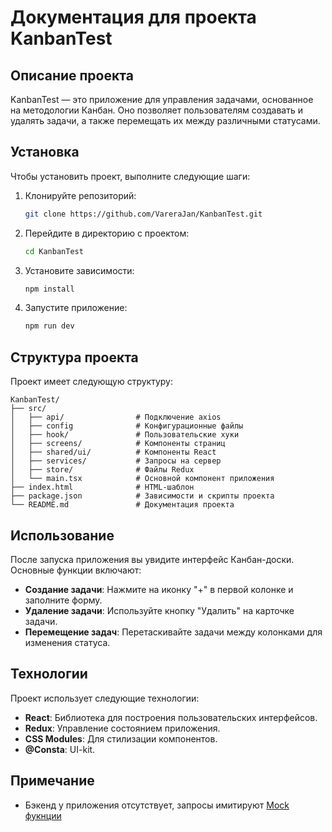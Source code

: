 # Документация для проекта KanbanTest

## Описание проекта

KanbanTest — это приложение для управления задачами, основанное на методологии Канбан. Оно позволяет пользователям создавать и удалять задачи, а также перемещать их между различными статусами.

## Установка

Чтобы установить проект, выполните следующие шаги:

1. Клонируйте репозиторий:

   ```bash
   git clone https://github.com/VareraJan/KanbanTest.git
   ```

2. Перейдите в директорию с проектом:

   ```bash
   cd KanbanTest
   ```

3. Установите зависимости:

   ```bash
   npm install
   ```

4. Запустите приложение:
   ```bash
   npm run dev
   ```

## Структура проекта

Проект имеет следующую структуру:

```
KanbanTest/
├── src/
│   ├── api/                # Подключение axios
│   ├── config              # Конфигурационные файлы
│   ├── hook/               # Пользовательские хуки
│   ├── screens/            # Компоненты страниц
│   ├── shared/ui/          # Компоненты React
│   ├── services/           # Запросы на сервер
│   ├── store/              # Файлы Redux
│   └── main.tsx            # Основной компонент приложения
├── index.html              # HTML-шаблон
├── package.json            # Зависимости и скрипты проекта
└── README.md               # Документация проекта
```

## Использование

После запуска приложения вы увидите интерфейс Канбан-доски. Основные функции включают:

- **Создание задачи**: Нажмите на иконку "+" в первой колонке и заполните форму.
- **Удаление задачи**: Используйте кнопку "Удалить" на карточке задачи.
- **Перемещение задач**: Перетаскивайте задачи между колонками для изменения статуса.

## Технологии

Проект использует следующие технологии:

- **React**: Библиотека для построения пользовательских интерфейсов.
- **Redux**: Управление состоянием приложения.
- **CSS Modules**: Для стилизации компонентов.
- **@Consta**: UI-kit.

## Примечание

- Бэкенд у приложения отсутствует, запросы имитируют [Mock фукнции](/src/services/backendMock.ts)
